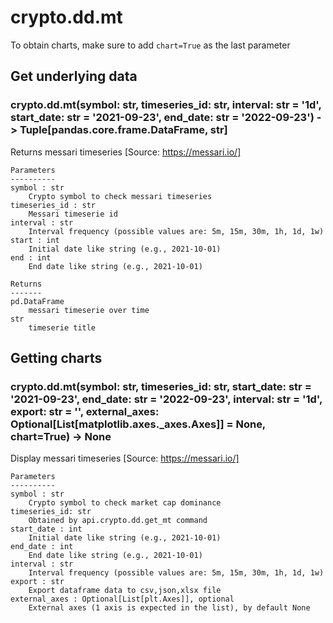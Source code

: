 # crypto.dd.mt

To obtain charts, make sure to add `chart=True` as the last parameter

## Get underlying data 
### crypto.dd.mt(symbol: str, timeseries_id: str, interval: str = '1d', start_date: str = '2021-09-23', end_date: str = '2022-09-23') -> Tuple[pandas.core.frame.DataFrame, str]

Returns messari timeseries
    [Source: https://messari.io/]

    Parameters
    ----------
    symbol : str
        Crypto symbol to check messari timeseries
    timeseries_id : str
        Messari timeserie id
    interval : str
        Interval frequency (possible values are: 5m, 15m, 30m, 1h, 1d, 1w)
    start : int
        Initial date like string (e.g., 2021-10-01)
    end : int
        End date like string (e.g., 2021-10-01)

    Returns
    -------
    pd.DataFrame
        messari timeserie over time
    str
        timeserie title

## Getting charts 
### crypto.dd.mt(symbol: str, timeseries_id: str, start_date: str = '2021-09-23', end_date: str = '2022-09-23', interval: str = '1d', export: str = '', external_axes: Optional[List[matplotlib.axes._axes.Axes]] = None, chart=True) -> None

Display messari timeseries
    [Source: https://messari.io/]

    Parameters
    ----------
    symbol : str
        Crypto symbol to check market cap dominance
    timeseries_id: str
        Obtained by api.crypto.dd.get_mt command
    start_date : int
        Initial date like string (e.g., 2021-10-01)
    end_date : int
        End date like string (e.g., 2021-10-01)
    interval : str
        Interval frequency (possible values are: 5m, 15m, 30m, 1h, 1d, 1w)
    export : str
        Export dataframe data to csv,json,xlsx file
    external_axes : Optional[List[plt.Axes]], optional
        External axes (1 axis is expected in the list), by default None

